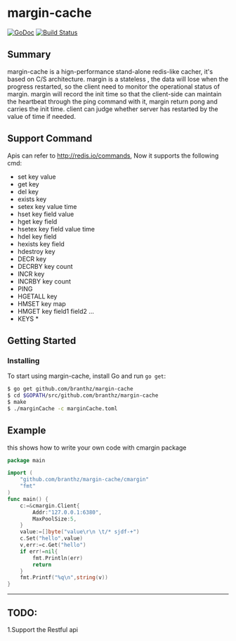 # margin-cache

[![GoDoc](https://godoc.org/github.com/branthz/margin-cache?status.svg)](https://godoc.org/github.com/branthz/margin-cache)
[![Build Status](https://travis-ci.org/branthz/margin-cache.svg?branch=master)](https://travis-ci.org/branthz/margin-cache)

## Summary
margin-cache is a hign-performance stand-alone redis-like cacher, it's based on C/S architecture.
margin is a stateless , the data will lose when the progress restarted, so the client need to monitor the operational status of margin.
margin will record the init time so that the client-side can maintain the heartbeat through the ping command with it, margin return pong and carries the init time.
client can judge whether server has restarted by the value of time if needed.

## Support Command
Apis can refer to http://redis.io/commands, Now it supports the following cmd:
* set key value                                      
* get key                                                
* del key                                               
* exists key                                             
* setex key value time                                   
* hset key field value                                   
* hget key field                                            
* hsetex  key field value time                           
* hdel key field                                         
* hexists key field                                     
* hdestroy key                                            
* DECR key 						 
* DECRBY key count									
* INCR   key 						  
* INCRBY  key count					 
* PING							
* HGETALL key						  
* HMSET key map						  
* HMGET key field1 field2 ...				  
* KEYS *      						  

## Getting Started
### Installing
To start using margin-cache, install Go and run `go get`:

```sh
$ go get github.com/branthz/margin-cache
$ cd $GOPATH/src/github.com/branthz/margin-cache
$ make
$ ./marginCache -c marginCache.toml
```

## Example
this shows how to write your own code with cmargin package 
```go
package main

import (
	"github.com/branthz/margin-cache/cmargin"
	"fmt"
)
func main() {
	c:=&cmargin.Client{
		Addr:"127.0.0.1:6380",
		MaxPoolSize:5,
	}	
	value:=[]byte("value\r\n \t/* sjdf-+")
	c.Set("hello",value)
	v,err:=c.Get("hello")
	if err!=nil{
		fmt.Println(err)
        return
	}
	fmt.Printf("%q\n",string(v))
}
```
----------------------------------------------------
## TODO:
1.Support the Restful api  

